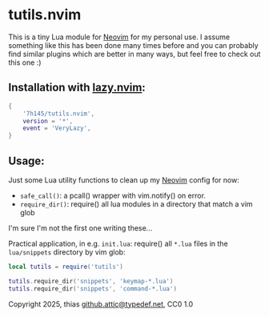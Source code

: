 # tutils.nvim

This is a tiny Lua module for [Neovim](https://github.com/neovim/neovim) for my personal use.  I assume something like this has been done many times before and you can probably find similar plugins which are better in many ways, but feel free to check out this one :)

## Installation with [lazy.nvim](https://github.com/folke/lazy.nvim):

```lua
{ 
    '7h145/tutils.nvim',
    version = '*',
    event = 'VeryLazy',
}
```

## Usage:

Just some Lua utility functions to clean up my [Neovim](https://github.com/neovim/neovim) config for now:

* `safe_call()`: a pcall() wrapper with vim.notify() on error.
* `require_dir()`: require() all lua modules in a directory that match a vim glob

I'm sure I'm not the first one writing these... 

Practical application, in e.g. `init.lua`: require() all `*.lua` files in the `lua/snippets` directory by vim glob:

```lua
local tutils = require('tutils')

tutils.require_dir('snippets', 'keymap-*.lua')
tutils.require_dir('snippets', 'command-*.lua')
```

Copyright 2025, thias <github.attic@typedef.net>, CC0 1.0
